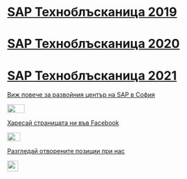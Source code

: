 
<div style="display:none"><img src="https://winwithsap.hana.ondemand.com/services/web/TechQuiz/user/images/sharePicture.png"></div>
<link rel="stylesheet" href="docs/styles/footer.css">

# <a href="./docs/technoteaser2019">SAP Техноблъсканица 2019</a>
# <a href="./docs/technoteaser2020">SAP Техноблъсканица 2020</a>
# <a href="./docs/technoteaser2021">SAP Техноблъсканица 2021</a>

<div class="footer">
<a href="https://www.sap.com/about/careers/who-we-are/locations/sap-labs-bulgaria.html" target="_blank"><p class="footer-element">Виж повече за развойния център на SAP в София</p></a><a href="https://www.sap.com/about/careers/who-we-are/locations/sap-labs-bulgaria.html" target="_blank"><img class="footer-image" src="https://saplabsbg.github.io/technoteaser/docs/images/sap_logo.png" width="40" height="20"></a> <a href="https://www.facebook.com/saplabsbg" target="_blank"><p class="footer-element">Харесай страницата ни във Facebook</p></a><a href="https://www.facebook.com/saplabsbg" target="_blank"><img class="footer-image" src="https://saplabsbg.github.io/technoteaser/docs/images/fb_logo.png" width="30" height="20"></a> <a href="https://jobs.sap.com/search/?q=&locationsearch=bulgaria" target="_blank"><p class="footer-element">Разгледай отворените позиции при нас</p></a><a href="https://jobs.sap.com/search/?q=&locationsearch=bulgaria" target="_blank"><img class="footer-image" src="https://saplabsbg.github.io/technoteaser/docs/images/network.png" width="25" height="25"></a>
</div>
